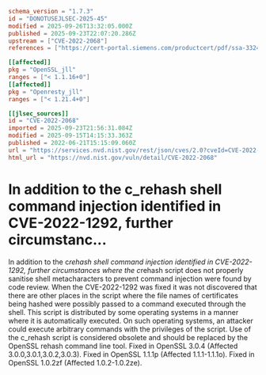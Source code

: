 ```toml
schema_version = "1.7.3"
id = "DONOTUSEJLSEC-2025-45"
modified = 2025-09-26T13:32:05.000Z
published = 2025-09-23T22:07:20.286Z
upstream = ["CVE-2022-2068"]
references = ["https://cert-portal.siemens.com/productcert/pdf/ssa-332410.pdf", "https://git.openssl.org/gitweb/?p=openssl.git%3Ba=commitdiff%3Bh=2c9c35870601b4a44d86ddbf512b38df38285cfa", "https://git.openssl.org/gitweb/?p=openssl.git%3Ba=commitdiff%3Bh=7a9c027159fe9e1bbc2cd38a8a2914bff0d5abd9", "https://git.openssl.org/gitweb/?p=openssl.git%3Ba=commitdiff%3Bh=9639817dac8bbbaa64d09efad7464ccc405527c7", "https://lists.fedoraproject.org/archives/list/package-announce%40lists.fedoraproject.org/message/6WZZBKUHQFGSKGNXXKICSRPL7AMVW5M5/", "https://lists.fedoraproject.org/archives/list/package-announce%40lists.fedoraproject.org/message/VCMNWKERPBKOEBNL7CLTTX3ZZCZLH7XA/", "https://security.netapp.com/advisory/ntap-20220707-0008/", "https://www.debian.org/security/2022/dsa-5169", "https://www.openssl.org/news/secadv/20220621.txt", "https://cert-portal.siemens.com/productcert/pdf/ssa-332410.pdf", "https://git.openssl.org/gitweb/?p=openssl.git%3Ba=commitdiff%3Bh=2c9c35870601b4a44d86ddbf512b38df38285cfa", "https://git.openssl.org/gitweb/?p=openssl.git%3Ba=commitdiff%3Bh=7a9c027159fe9e1bbc2cd38a8a2914bff0d5abd9", "https://git.openssl.org/gitweb/?p=openssl.git%3Ba=commitdiff%3Bh=9639817dac8bbbaa64d09efad7464ccc405527c7", "https://gitlab.com/fraf0/cve-2022-1292-re_score-analysis", "https://lists.fedoraproject.org/archives/list/package-announce%40lists.fedoraproject.org/message/6WZZBKUHQFGSKGNXXKICSRPL7AMVW5M5/", "https://lists.fedoraproject.org/archives/list/package-announce%40lists.fedoraproject.org/message/VCMNWKERPBKOEBNL7CLTTX3ZZCZLH7XA/", "https://security.netapp.com/advisory/ntap-20220707-0008/", "https://www.debian.org/security/2022/dsa-5169", "https://www.openssl.org/news/secadv/20220621.txt"]

[[affected]]
pkg = "OpenSSL_jll"
ranges = ["< 1.1.16+0"]
[[affected]]
pkg = "Openresty_jll"
ranges = ["< 1.21.4+0"]

[[jlsec_sources]]
id = "CVE-2022-2068"
imported = 2025-09-23T21:56:31.084Z
modified = 2025-09-15T14:15:33.363Z
published = 2022-06-21T15:15:09.060Z
url = "https://services.nvd.nist.gov/rest/json/cves/2.0?cveId=CVE-2022-2068"
html_url = "https://nvd.nist.gov/vuln/detail/CVE-2022-2068"
```

# In addition to the c_rehash shell command injection identified in CVE-2022-1292, further circumstanc...

In addition to the c*rehash shell command injection identified in CVE-2022-1292, further circumstances where the c*rehash script does not properly sanitise shell metacharacters to prevent command injection were found by code review. When the CVE-2022-1292 was fixed it was not discovered that there are other places in the script where the file names of certificates being hashed were possibly passed to a command executed through the shell. This script is distributed by some operating systems in a manner where it is automatically executed. On such operating systems, an attacker could execute arbitrary commands with the privileges of the script. Use of the c_rehash script is considered obsolete and should be replaced by the OpenSSL rehash command line tool. Fixed in OpenSSL 3.0.4 (Affected 3.0.0,3.0.1,3.0.2,3.0.3). Fixed in OpenSSL 1.1.1p (Affected 1.1.1-1.1.1o). Fixed in OpenSSL 1.0.2zf (Affected 1.0.2-1.0.2ze).

